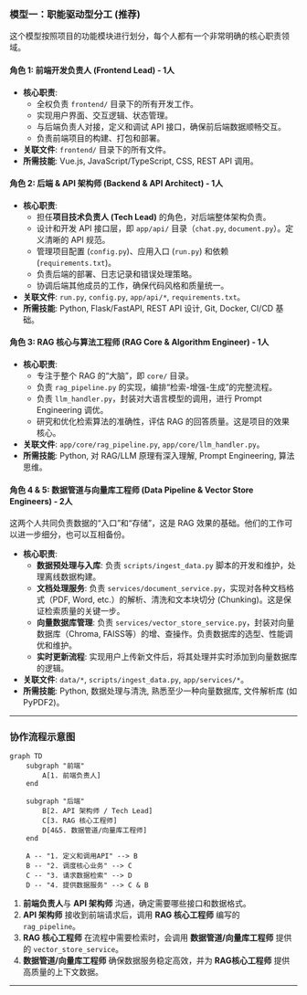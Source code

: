 ### 模型一：职能驱动型分工 (推荐)

这个模型按照项目的功能模块进行划分，每个人都有一个非常明确的核心职责领域。

#### 角色 1: 前端开发负责人 (Frontend Lead) - 1人

* **核心职责**:
  * 全权负责 `frontend/` 目录下的所有开发工作。
  * 实现用户界面、交互逻辑、状态管理。
  * 与后端负责人对接，定义和调试 API 接口，确保前后端数据顺畅交互。
  * 负责前端项目的构建、打包和部署。
* **关联文件**: `frontend/` 目录下的所有文件。
* **所需技能**: Vue.js, JavaScript/TypeScript, CSS, REST API 调用。

#### 角色 2: 后端 & API 架构师 (Backend & API Architect) - 1人

* **核心职责**:
  * 担任**项目技术负责人 (Tech Lead)** 的角色，对后端整体架构负责。
  * 设计和开发 API 接口层，即 `app/api/` 目录（`chat.py`, `document.py`）。定义清晰的 API 规范。
  * 管理项目配置 (`config.py`)、应用入口 (`run.py`) 和依赖 (`requirements.txt`)。
  * 负责后端的部署、日志记录和错误处理策略。
  * 协调后端其他成员的工作，确保代码风格和质量统一。
* **关联文件**: `run.py`, `config.py`, `app/api/*`, `requirements.txt`。
* **所需技能**: Python, Flask/FastAPI, REST API 设计, Git, Docker, CI/CD 基础。

#### 角色 3: RAG 核心与算法工程师 (RAG Core & Algorithm Engineer) - 1人

* **核心职责**:
  * 专注于整个 RAG 的“大脑”，即 `core/` 目录。
  * 负责 `rag_pipeline.py` 的实现，编排“检索-增强-生成”的完整流程。
  * 负责 `llm_handler.py`，封装对大语言模型的调用，进行 Prompt Engineering 调优。
  * 研究和优化检索算法的准确性，评估 RAG 的回答质量。这是项目的效果核心。
* **关联文件**: `app/core/rag_pipeline.py`, `app/core/llm_handler.py`。
* **所需技能**: Python, 对 RAG/LLM 原理有深入理解, Prompt Engineering, 算法思维。

#### 角色 4 & 5: 数据管道与向量库工程师 (Data Pipeline & Vector Store Engineers) - 2人

这两个人共同负责数据的“入口”和“存储”，这是 RAG 效果的基础。他们的工作可以进一步细分，也可以互相备份。

* **核心职责**:
  * **数据预处理与入库**: 负责 `scripts/ingest_data.py` 脚本的开发和维护，处理离线数据构建。
  * **文档处理服务**: 负责 `services/document_service.py`，实现对各种文档格式（PDF, Word, etc.）的解析、清洗和文本块切分 (Chunking)。这是保证检索质量的关键一步。
  * **向量数据库管理**: 负责 `services/vector_store_service.py`，封装对向量数据库（Chroma, FAISS等）的增、查操作。负责数据库的选型、性能调优和维护。
  * **实时更新流程**: 实现用户上传新文件后，将其处理并实时添加到向量数据库的逻辑。
* **关联文件**: `data/*`, `scripts/ingest_data.py`, `app/services/*`。
* **所需技能**: Python, 数据处理与清洗, 熟悉至少一种向量数据库, 文件解析库 (如 PyPDF2)。

---

### 协作流程示意图

```mermaid
graph TD
    subgraph "前端"
        A[1. 前端负责人]
    end

    subgraph "后端"
        B[2. API 架构师 / Tech Lead]
        C[3. RAG 核心工程师]
        D[4&5. 数据管道/向量库工程师]
    end

    A -- "1. 定义和调用API" --> B
    B -- "2. 调度核心业务" --> C
    C -- "3. 请求数据检索" --> D
    D -- "4. 提供数据服务" --> C & B
```

1. **前端负责人**与 **API 架构师** 沟通，确定需要哪些接口和数据格式。
2. **API 架构师** 接收到前端请求后，调用 **RAG 核心工程师** 编写的 `rag_pipeline`。
3. **RAG 核心工程师** 在流程中需要检索时，会调用 **数据管道/向量库工程师** 提供的 `vector_store_service`。
4. **数据管道/向量库工程师** 确保数据服务稳定高效，并为 **RAG核心工程师** 提供高质量的上下文数据。

---
